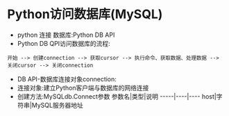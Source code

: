 Python访问数据库(MySQL)
========
* python 连接 数据库:Python DB API<br>
* Python DB QPI访问数据库的流程:
```
开始 --> 创建connection --> 获取cursor --> 执行命令、获取数据、处理数据 --> 关闭cursor --> 关闭connection
```
* DB API-数据库连接对象connection:
 * 连接对象:建立Python客户端与数据库的网络连接
 * 创建方法:MySQLdb.Connect参数
 参数名|类型|说明
 -----|----|----
 host|字符串|MySQL服务器地址
